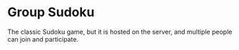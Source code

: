 # Group Sudoku

The classic Sudoku game, but it is hosted on the server, and multiple people can join and participate.